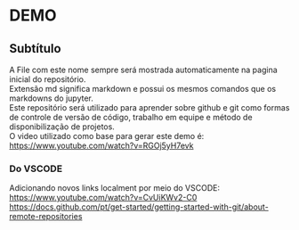 # DEMO
## Subtítulo
A File com este nome sempre será mostrada automaticamente na pagina inicial do repositório.<br>
Extensão md significa markdown e possui os mesmos comandos que os markdowns do jupyter.<br>
Este repositório será utilizado para aprender sobre github e git como formas de controle de versão de código, trabalho em equipe e método de disponibilização de projetos.<br>O video utilizado
como base para gerar este demo é: https://www.youtube.com/watch?v=RGOj5yH7evk<br>
### Do VSCODE
Adicionando novos links localment por meio do VSCODE:<br>
https://www.youtube.com/watch?v=CvUiKWv2-C0<br>
https://docs.github.com/pt/get-started/getting-started-with-git/about-remote-repositories<br>
